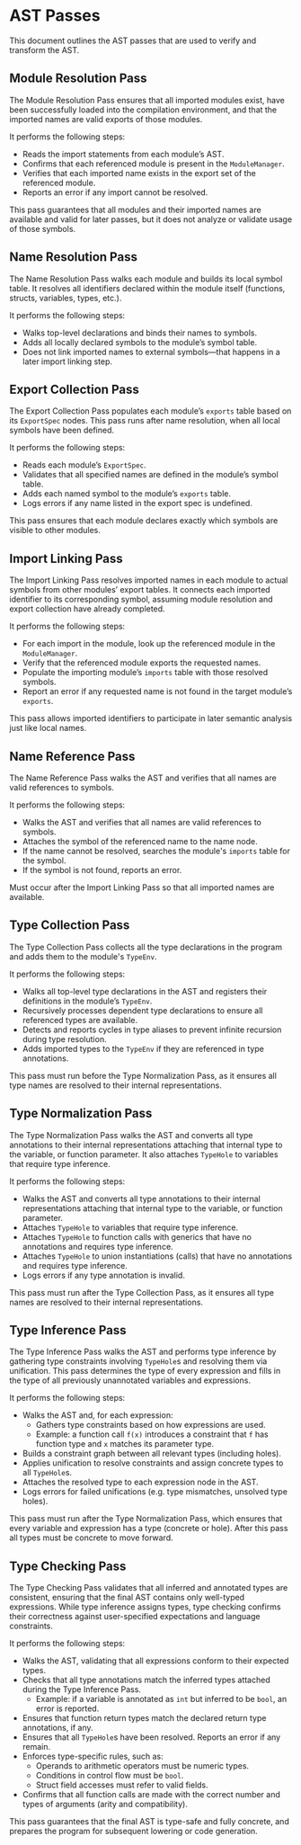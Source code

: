 # AST Passes

This document outlines the AST passes that are used to verify and transform the AST.

## Module Resolution Pass

The Module Resolution Pass ensures that all imported modules exist, have been successfully loaded into the compilation environment, and that the imported names are valid exports of those modules.

It performs the following steps:

- Reads the import statements from each module’s AST.
- Confirms that each referenced module is present in the `ModuleManager`.
- Verifies that each imported name exists in the export set of the referenced module.
- Reports an error if any import cannot be resolved.

This pass guarantees that all modules and their imported names are available and valid for later passes, but it does not analyze or validate usage of those symbols.

## Name Resolution Pass

The Name Resolution Pass walks each module and builds its local symbol table. It resolves all identifiers declared within the module itself (functions, structs, variables, types, etc.).

It performs the following steps:

- Walks top-level declarations and binds their names to symbols.
- Adds all locally declared symbols to the module’s symbol table.
- Does not link imported names to external symbols—that happens in a later import linking step.

## Export Collection Pass

The Export Collection Pass populates each module’s `exports` table based on its `ExportSpec` nodes. This pass runs after name resolution, when all local symbols have been defined.

It performs the following steps:

- Reads each module’s `ExportSpec`.
- Validates that all specified names are defined in the module’s symbol table.
- Adds each named symbol to the module’s `exports` table.
- Logs errors if any name listed in the export spec is undefined.

This pass ensures that each module declares exactly which symbols are visible to other modules.

## Import Linking Pass

The Import Linking Pass resolves imported names in each module to actual symbols from other modules’ export tables. It connects each imported identifier to its corresponding symbol, assuming module resolution and export collection have already completed.

It performs the following steps:

- For each import in the module, look up the referenced module in the `ModuleManager`.
- Verify that the referenced module exports the requested names.
- Populate the importing module’s `imports` table with those resolved symbols.
- Report an error if any requested name is not found in the target module’s `exports`.

This pass allows imported identifiers to participate in later semantic analysis just like local names.

## Name Reference Pass

The Name Reference Pass walks the AST and verifies that all names are valid references to symbols.

It performs the following steps:

- Walks the AST and verifies that all names are valid references to symbols.
- Attaches the symbol of the referenced name to the name node.
- If the name cannot be resolved, searches the module's `imports` table for the symbol.
- If the symbol is not found, reports an error.

Must occur after the Import Linking Pass so that all imported names are available.

## Type Collection Pass

The Type Collection Pass collects all the type declarations in the program and adds them to the module's `TypeEnv`.

It performs the following steps:

- Walks all top-level type declarations in the AST and registers their definitions in the module’s `TypeEnv`.
- Recursively processes dependent type declarations to ensure all referenced types are available.
- Detects and reports cycles in type aliases to prevent infinite recursion during type resolution.
- Adds imported types to the `TypeEnv` if they are referenced in type annotations.

This pass must run before the Type Normalization Pass, as it ensures all type names are resolved to their internal representations.

## Type Normalization Pass

The Type Normalization Pass walks the AST and converts all type annotations to their internal representations attaching that internal type to the variable, or function parameter. It also attaches `TypeHole` to variables that require type inference.

It performs the following steps:

- Walks the AST and converts all type annotations to their internal representations attaching that internal type to the variable, or function parameter.
- Attaches `TypeHole` to variables that require type inference.
- Attaches `TypeHole` to function calls with generics that have no annotations and requires type inference.
- Attaches `TypeHole` to union instantiations (calls) that have no annotations and requires type inference.
- Logs errors if any type annotation is invalid.

This pass must run after the Type Collection Pass, as it ensures all type names are resolved to their internal representations.

## Type Inference Pass

The Type Inference Pass walks the AST and performs type inference by gathering type constraints involving `TypeHole`s and resolving them via unification. This pass determines the type of every expression and fills in the type of all previously unannotated variables and expressions.

It performs the following steps:

- Walks the AST and, for each expression:
  - Gathers type constraints based on how expressions are used.
  - Example: a function call `f(x)` introduces a constraint that `f` has function type and `x` matches its parameter type.
- Builds a constraint graph between all relevant types (including holes).
- Applies unification to resolve constraints and assign concrete types to all `TypeHole`s.
- Attaches the resolved type to each expression node in the AST.
- Logs errors for failed unifications (e.g. type mismatches, unsolved type holes).

This pass must run after the Type Normalization Pass, which ensures that every variable and expression has a type (concrete or hole). After this pass all types must be concrete to move forward.

## Type Checking Pass

The Type Checking Pass validates that all inferred and annotated types are consistent, ensuring that the final AST contains only well-typed expressions. While type inference assigns types, type checking confirms their correctness against user-specified expectations and language constraints.

It performs the following steps:

- Walks the AST, validating that all expressions conform to their expected types.
- Checks that all type annotations match the inferred types attached during the Type Inference Pass.
  - Example: if a variable is annotated as `int` but inferred to be `bool`, an error is reported.
- Ensures that function return types match the declared return type annotations, if any.
- Ensures that all `TypeHole`s have been resolved. Reports an error if any remain.
- Enforces type-specific rules, such as:
  - Operands to arithmetic operators must be numeric types.
  - Conditions in control flow must be `bool`.
  - Struct field accesses must refer to valid fields.
- Confirms that all function calls are made with the correct number and types of arguments (arity and compatibility).

This pass guarantees that the final AST is type-safe and fully concrete, and prepares the program for subsequent lowering or code generation.

